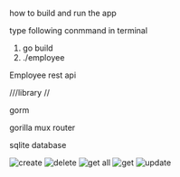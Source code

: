 how to build and run the app


type following conmmand in terminal

1. go build
2. ./employee


Employee rest api 

///library //

gorm

gorilla mux router

sqlite database



![create](https://user-images.githubusercontent.com/76558025/114313559-9d8f5680-9b14-11eb-848d-fba5b9ae56c0.JPG)
![delete](https://user-images.githubusercontent.com/76558025/114313560-9ff1b080-9b14-11eb-95a9-b5037597d53a.JPG)
![get all](https://user-images.githubusercontent.com/76558025/114313562-a2540a80-9b14-11eb-89b9-63497e8e78a1.JPG)
![get](https://user-images.githubusercontent.com/76558025/114313565-a2eca100-9b14-11eb-9c28-e0a914121401.JPG)
![update](https://user-images.githubusercontent.com/76558025/114313567-a3853780-9b14-11eb-8080-2253396bd8d5.JPG)



